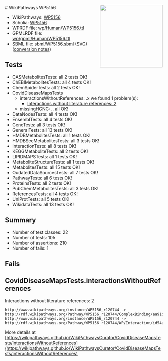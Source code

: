<img style="float: right; width: 200px" src="../logo.png" />
# WikiPathways WP5156

* WikiPathways: [WP5156](https://identifiers.org/wikipathways:WP5156)
* Scholia: [WP5156](https://scholia.toolforge.org/wikipathways/WP5156)
* WPRDF file: [wp/Human/WP5156.ttl](../wp/Human/WP5156.ttl)
* GPMLRDF file: [wp/gpml/Human/WP5156.ttl](../wp/gpml/Human/WP5156.ttl)
* SBML file: [sbml/WP5156.sbml](../sbml/WP5156.sbml) ([SVG](../sbml/WP5156.svg)) ([conversion notes](../sbml/WP5156.txt))

## Tests
* CASMetabolitesTests: all 2 tests OK!
* ChEBIMetabolitesTests: all 4 tests OK!
* ChemSpiderTests: all 2 tests OK!
* CovidDiseaseMapsTests
    * interactionsWithoutReferences: .x we found 1 problem(s):
        * [Interactions without literature references: 2](#2e295930)
    * missingHGNC: .. all OK!
* DataNodesTests: all 4 tests OK!
* EnsemblTests: all 4 tests OK!
* GeneTests: all 3 tests OK!
* GeneralTests: all 13 tests OK!
* HMDBMetabolitesTests: all 1 tests OK!
* HMDBSecMetabolitesTests: all 3 tests OK!
* InteractionTests: all 8 tests OK!
* KEGGMetaboliteTests: all 2 tests OK!
* LIPIDMAPSTests: all 1 tests OK!
* MetaboliteStructureTests: all 1 tests OK!
* MetabolitesTests: all 15 tests OK!
* OudatedDataSourcesTests: all 7 tests OK!
* PathwayTests: all 6 tests OK!
* ProteinsTests: all 2 tests OK!
* PubChemMetabolitesTests: all 3 tests OK!
* ReferencesTests: all 4 tests OK!
* UniProtTests: all 5 tests OK!
* WikidataTests: all 13 tests OK!


## Summary

* Number of test classes: 22
* Number of tests: 105
* Number of assertions: 210
* Number of fails: 1

## Fails

<a name="2e295930" />

## CovidDiseaseMapsTests.interactionsWithoutReferences

Interactions without literature references: 2
```
http://www.wikipathways.org/instance/WP5156_r120744 -> http://rdf.wikipathways.org/Pathway/WP5156_r120744/ComplexBinding/aa91d
http://www.wikipathways.org/instance/WP5156_r120744 -> http://rdf.wikipathways.org/Pathway/WP5156_r120744/WP/Interaction/id54a76e1d
```

More details at [https://wikipathways.github.io/WikiPathwaysCurator/CovidDiseaseMapsTests/interactionsWithoutReferences](https://wikipathways.github.io/WikiPathwaysCurator/CovidDiseaseMapsTests/interactionsWithoutReferences)

